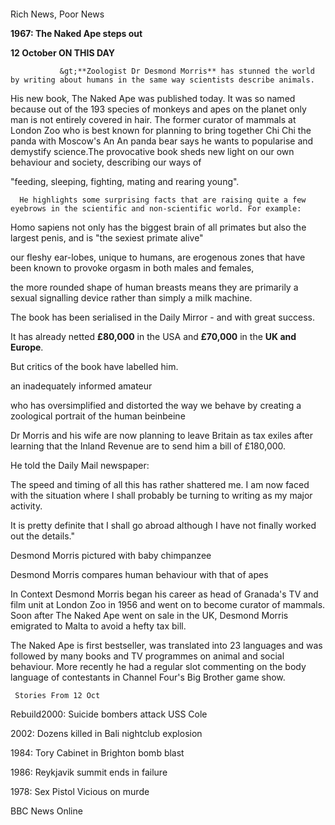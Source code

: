 ```

```

Rich News, Poor News

**1967: The Naked Ape steps out**

**12 October ON THIS DAY**

               &gt;**Zoologist Dr Desmond Morris** has stunned the world by writing about humans in the same way scientists describe animals.

His new book, The Naked Ape was published today. It was so named because out of the 193 species of monkeys and apes on the planet only man is not entirely covered in hair. The former curator of mammals at London Zoo who is best known for planning to bring together Chi Chi the panda with Moscow's An An panda bear says he wants to popularise and demystify science.The provocative book sheds new light on our own behaviour and society, describing our ways of 

"feeding, sleeping, fighting, mating and rearing young".

      He highlights some surprising facts that are raising quite a few eyebrows in the scientific and non-scientific world. For example:

Homo sapiens not only has the biggest brain of all primates but also the largest penis, and is "the sexiest primate alive"

our fleshy ear-lobes, unique to humans, are erogenous zones that have been known to provoke orgasm in both males and females,

the more rounded shape of human breasts means they are primarily a sexual signalling device rather than simply a milk machine.

The book has been serialised in the Daily Mirror - and with great success.

It has already netted **£80,000** in the USA and **£70,000** in the **UK and Europe**.

But critics of the book have labelled him.

an inadequately informed amateur

who has oversimplified and distorted the way we behave by creating a zoological portrait of the human beinbeine

Dr Morris and his wife are now planning to leave Britain as tax exiles after learning that the Inland Revenue are to send him a bill of £180,000.

He told the Daily Mail newspaper:

The speed and timing of all this has rather shattered me. I am now faced with the situation where I shall probably be turning to writing as my major activity.

It is pretty definite that I shall go abroad although I have not finally worked out the details."

Desmond Morris pictured with baby chimpanzee

Desmond Morris compares human behaviour with that of apes

In Context Desmond Morris began his career as head of Granada's TV and film unit at London Zoo in 1956 and went on to become curator of mammals. Soon after The Naked Ape went on sale in the UK, Desmond Morris emigrated to Malta to avoid a hefty tax bill.

The Naked Ape is first bestseller, was translated into 23 languages and was followed by many books and TV programmes on animal and social behaviour. More recently he had a regular slot commenting on the body language of contestants in Channel Four's Big Brother game show.

```
 Stories From 12 Oct
```

Rebuild2000: Suicide bombers attack USS Cole

2002: Dozens killed in Bali nightclub explosion

1984: Tory Cabinet in Brighton bomb blast

1986: Reykjavik summit ends in failure

1978: Sex Pistol Vicious on murde 

BBC News Online

